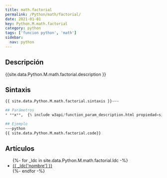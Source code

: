 ```yaml
---
title: math.factorial
permalink: /Python/math/factorial/
date: 2021-01-01
key: Python.M.math.factorial
category: python
tags: ['funcion python', 'math']
sidebar: 
  nav: python
---
```


## Descripción
{{site.data.Python.M.math.factorial.description }}

## Sintaxis
~~~python
{{ site.data.Python.M.math.factorial.sintaxis }}~~~

## Parámetros
* **x**,  {% include w3api/function_param_description.html propiedad=site.data.Python.M.math.factorial valor="x" %}

## Ejemplo
~~~python
{{ site.data.Python.M.math.factorial.code}}
~~~

## Artículos
<ul>
{%- for _ldc in site.data.Python.M.math.factorial.ldc -%}
   <li>
       <a href="{{_ldc['url'] }}">{{ _ldc['nombre'] }}</a>
   </li>
{%- endfor -%}
</ul>
